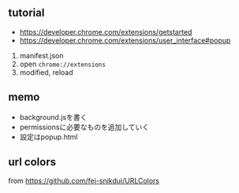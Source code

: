 ## tutorial

- https://developer.chrome.com/extensions/getstarted
- https://developer.chrome.com/extensions/user_interface#popup

1. manifest.json
2. open `chrome://extensions`
3. modified, reload

## memo

- background.jsを書く
- permissionsに必要なものを追加していく
- 設定はpopup.html

## url colors

from https://github.com/fej-snikduj/URLColors
